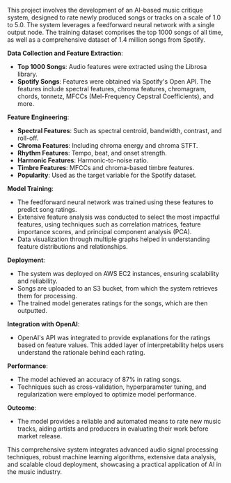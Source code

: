 This project involves the development of an AI-based music critique system, designed to rate newly produced songs or tracks on a scale of 1.0 to 5.0. The system leverages a feedforward neural network with a single output node. The training dataset comprises the top 1000 songs of all time, as well as a comprehensive dataset of 1.4 million songs from Spotify.

**Data Collection and Feature Extraction**: 
- **Top 1000 Songs**: Audio features were extracted using the Librosa library.
- **Spotify Songs**: Features were obtained via Spotify's Open API. The features include spectral features, chroma features, chromagram, chords, tonnetz, MFCCs (Mel-Frequency Cepstral Coefficients), and more.

**Feature Engineering**:
- **Spectral Features**: Such as spectral centroid, bandwidth, contrast, and roll-off.
- **Chroma Features**: Including chroma energy and chroma STFT.
- **Rhythm Features**: Tempo, beat, and onset strength.
- **Harmonic Features**: Harmonic-to-noise ratio.
- **Timbre Features**: MFCCs and chroma-based timbre features.
- **Popularity**: Used as the target variable for the Spotify dataset.

**Model Training**:
- The feedforward neural network was trained using these features to predict song ratings.
- Extensive feature analysis was conducted to select the most impactful features, using techniques such as correlation matrices, feature importance scores, and principal component analysis (PCA).
- Data visualization through multiple graphs helped in understanding feature distributions and relationships.

**Deployment**:
- The system was deployed on AWS EC2 instances, ensuring scalability and reliability.
- Songs are uploaded to an S3 bucket, from which the system retrieves them for processing.
- The trained model generates ratings for the songs, which are then outputted.

**Integration with OpenAI**:
- OpenAI's API was integrated to provide explanations for the ratings based on feature values. This added layer of interpretability helps users understand the rationale behind each rating.

**Performance**:
- The model achieved an accuracy of 87% in rating songs.
- Techniques such as cross-validation, hyperparameter tuning, and regularization were employed to optimize model performance.

**Outcome**:
- The model provides a reliable and automated means to rate new music tracks, aiding artists and producers in evaluating their work before market release.

This comprehensive system integrates advanced audio signal processing techniques, robust machine learning algorithms, extensive data analysis, and scalable cloud deployment, showcasing a practical application of AI in the music industry.
